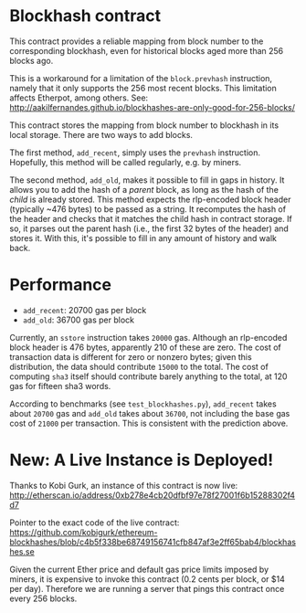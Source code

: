 Blockhash contract
==================
This contract provides a reliable mapping from block number to the corresponding blockhash, even for historical blocks aged more than 256 blocks ago.

This is a workaround for a limitation of the `block.prevhash` instruction, namely that it only supports the 256 most recent blocks. This limitation affects Etherpot, among others.
See: http://aakilfernandes.github.io/blockhashes-are-only-good-for-256-blocks/

This contract stores the mapping from block number to blockhash in its local storage.
There are two ways to add blocks.

The first method, `add_recent`, simply uses the `prevhash` instruction. Hopefully, this method will be called regularly, e.g. by miners.

The second method, `add_old`, makes it possible to fill in gaps in history. It allows you to add the hash of a *parent* block, as long as the hash of the *child* is already stored. This method expects the rlp-encoded block header (typically ~476 bytes) to be passed as a string. It recomputes the hash of the header and checks that it matches the child hash in contract storage. If so, it parses out the parent hash (i.e., the first 32 bytes of the header) and stores it. With this, it's possible to fill in any amount of history and walk back.

Performance
============

- `add_recent`: 20700 gas per block
- `add_old`: 36700 gas per block

Currently, an `sstore` instruction takes `20000` gas. Although an rlp-encoded block header is 476 bytes, apparently 210 of these are zero. The cost of transaction data is different for zero or nonzero bytes; given this distribution, the data should contribute `15000` to the total. The cost of computing `sha3` itself should contribute barely anything to the total, at 120 gas for fifteen sha3 words.

According to benchmarks (see `test_blockhashes.py`), `add_recent` takes about `20700` gas and `add_old` takes about `36700`, not including the base gas cost of `21000` per transaction. This is consistent with the prediction above.

New: A Live Instance is Deployed!
=================================
Thanks to Kobi Gurk, an instance of this contract is now live:
http://etherscan.io/address/0xb278e4cb20dfbf97e78f27001f6b15288302f4d7

Pointer to the exact code of the live contract:
https://github.com/kobigurk/ethereum-blockhashes/blob/c4b5f338be68749156741cfb847af3e2ff65bab4/blockhashes.se

Given the current Ether price and default gas price limits imposed by miners, it is expensive to invoke this contract (0.2 cents per block, or $14 per day). Therefore we are running a server that pings this contract once every 256 blocks.

